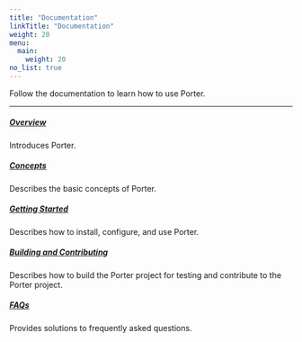 ```yaml
---
title: "Documentation"
linkTitle: "Documentation"
weight: 20
menu:
  main:
    weight: 20
no_list: true
---
```


Follow the documentation to learn how to use Porter.

---

##### **[Overview](/docs/overview/)**

Introduces Porter.

##### **[Concepts](/docs/concepts/)**

Describes the basic concepts of Porter.

##### **[Getting Started](/docs/getting-started/)**

Describes how to install, configure, and use Porter.

##### **[Building and Contributing](/docs/building-and-contributing/)**

Describes how to build the Porter project for testing and contribute to the Porter project.

##### **[FAQs](/docs/faqs/)**

Provides solutions to frequently asked questions.